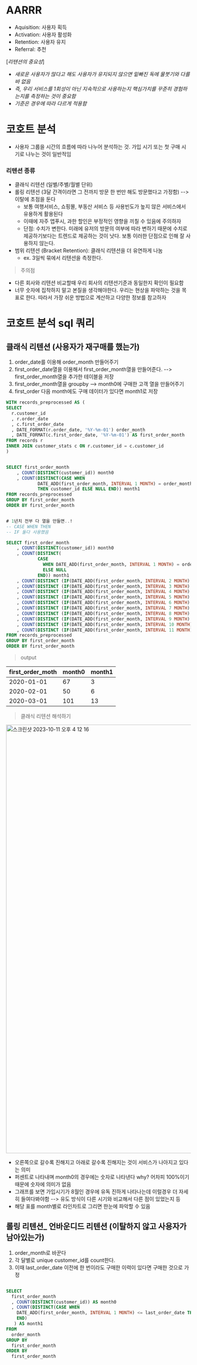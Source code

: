 # AARRR
- Aquisition: 사용자 획득
- Activation: 사용자 활성화
- Retention: 사용자 유지
- Referral: 추천

[*리텐션의 중요성*]


- *새로운 사용자가 많다고 해도 사용자가 유지되지 않으면 밑빠진 독에 물붓기와 다를 바 없음*
- *즉, 우리 서비스를 1회성이 아닌 지속적으로 사용하는지 핵심가치를 꾸준히 경험하는지를 측정하는 것이 중요함*
- *기준은 경우에 따라 다르게 적용함*
  
# 코호트 분석
- 사용자 그룹을 시간의 흐름에 따라 나누어 분석하는 것. 가입 시기 또는 첫 구매 시기로 나누는 것이 일반적임

### 리텐션 종류
- 클래식 리텐션 (일별/주별/월별 단위)
- 롤링 리텐션 (3달 간격이라면 그 전까지 방문 한 번만 해도 방문했다고 가정함) --> 이탈에 초점을 둔다
  - 보통 여행서비스, 쇼핑몰, 부동산 서비스 등 사용빈도가 높지 않은 서비스에서 유용하게 활용된다
  - 이때에 자주 앱푸시, 과한 할인은 부정적인 영향을 끼칠 수 있음에 주의하자
  - 단점: 수치가 변한다. 미래에 유저의 방문의 여부에 따라 변하기 때문에 수치로 제공하기보다는 트렌드로 제공하는 것이 낫다. 보통 이러한 단점으로 인해 잘 사용하지 않는다.
- 범위 리텐션 (Bracket Retention): 클래식 리텐션을 더 유연하게 나눔
  - ex. 3일씩 묶에서 리텐션을 측정한다.  


> 주의점
- 다른 회사와 리텐션 비교할때 우리 회사의 리텐션기준과 동일한지 확인이 필요함
- 너무 숫자에 집착하지 말고 본질을 생각해야한다. 우리는 현상을 파악하는 것을 목표로 한다. 따라서 가장 쉬운 방법으로 계산하고 다양한 정보를 참고하자 



# 코호트 분석 sql 쿼리
## 클래식 리텐션 (사용자가 재구매를 했는가)
1. order_date를 이용해 order_month 만들어주기
2. first_order_date열을 이용해서 first_order_month열을 만들어준다. --> first_order_month열을 추가한 테이블을 저장
3. first_order_month열을 groupby --> month0에 구매한 고객 열을 만들어주기
4. first_order 다음 month에도 구매 데이터가 있다면 month1로 저장


``` sql
WITH records_preprocessed AS (
SELECT 
  r.customer_id
  , r.order_date
  , c.first_order_date
  , DATE_FORMAT(r.order_date, '%Y-%m-01') order_month
  , DATE_FORMAT(c.first_order_date, '%Y-%m-01') AS first_order_month 
FROM records r
INNER JOIN customer_stats c ON r.customer_id = c.customer_id
)


SELECT first_order_month
    , COUNT(DISTINCT(customer_id)) month0
    , COUNT(DISTINCT(CASE WHEN 
            DATE_ADD(first_order_month, INTERVAL 1 MONTH) = order_month 
            THEN customer_id ELSE NULL END)) month1
FROM records_preprocessed
GROUP BY first_order_month
ORDER BY first_order_month


# 1년치 전부 다 열을 만들면..!
-- CASE WHEN THEN
-- IF 둘다 사용했음

SELECT first_order_month
    , COUNT(DISTINCT(customer_id)) month0
    , COUNT(DISTINCT(
            CASE
              WHEN DATE_ADD(first_order_month, INTERVAL 1 MONTH) = order_month THEN customer_id
              ELSE NULL
            END)) month1
    , COUNT(DISTINCT (IF(DATE_ADD(first_order_month, INTERVAL 2 MONTH) = order_month, customer_id, null ))) month2
    , COUNT(DISTINCT (IF(DATE_ADD(first_order_month, INTERVAL 3 MONTH) = order_month, customer_id, null ))) month3
    , COUNT(DISTINCT (IF(DATE_ADD(first_order_month, INTERVAL 4 MONTH) = order_month, customer_id, null ))) month4
    , COUNT(DISTINCT (IF(DATE_ADD(first_order_month, INTERVAL 5 MONTH) = order_month, customer_id, null ))) month5
    , COUNT(DISTINCT (IF(DATE_ADD(first_order_month, INTERVAL 6 MONTH) = order_month, customer_id, null ))) month6
    , COUNT(DISTINCT (IF(DATE_ADD(first_order_month, INTERVAL 7 MONTH) = order_month, customer_id, null ))) month7
    , COUNT(DISTINCT (IF(DATE_ADD(first_order_month, INTERVAL 8 MONTH) = order_month, customer_id, null ))) month8
    , COUNT(DISTINCT (IF(DATE_ADD(first_order_month, INTERVAL 9 MONTH) = order_month, customer_id, null ))) month9
    , COUNT(DISTINCT (IF(DATE_ADD(first_order_month, INTERVAL 10 MONTH) = order_month, customer_id, null ))) month10
    , COUNT(DISTINCT (IF(DATE_ADD(first_order_month, INTERVAL 11 MONTH) = order_month, customer_id, null ))) month11
FROM records_preprocessed
GROUP BY first_order_month
ORDER BY first_order_month
```

> output


|first_order_moth|month0|month1|
|--|--|--|
|2020-01-01|67|3|
|2020-02-01|50|6|
|2020-03-01|101|13|


> 클래식 리텐션 해석하기

<img width="1169" alt="스크린샷 2023-10-11 오후 4 12 16" src="https://github.com/hozyhozy/-SQL-/assets/123252821/b7ada0cd-ae36-48bf-90fc-ff60864dc17c">

- 오른쪽으로 갈수록 진해지고 아래로 갈수록 진해지는 것이 서비스가 나아지고 있다는 의미
- 퍼센트로 나타내며 month0의 경우에는 숫자로 나타낸다 why? 어차피 100%이기 때문에 숫자에 의미가 없음
- 그래프를 보면 가입시기가 8월인 경우에 유독 진하게 나타나는데 이럴경우 더 자세히 들여다봐야함 --> 유도 방식이 다른 시기와 비교해서 다른 점이 있었는지 등
- 해당 표를 month별로 라인차트로 그리면 한눈에 파악할 수 있음



## 롤링 리텐션_ 언바운디드 리텐션 (이탈하지 않고 사용자가 남아있는가)
1. order_month로 바꾼다
2. 각 달별로 unique customer_id를 count한다.
3. 이때 last_order_date 이전에 한 번이라도 구매한 이력이 있다면 구매한 것으로 가정

``` sql

SELECT
  first_order_month 
  , COUNT(DISTINCT(customer_id)) AS month0
  , COUNT(DISTINCT(CASE WHEN
    DATE_ADD(first_order_month, INTERVAL 1 MONTH) <= last_order_date THEN customer_id 
    END)
   ) AS month1
FROM 
  order_month
GROUP BY 
  first_order_month
ORDER BY 
  first_order_month

```


